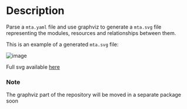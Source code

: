 # Description
Parse a `mta.yaml` file and use graphviz to generate a `mta.svg` file representing the modules, resources and relationships between them.

This is an example of a generated `mta.svg` file:

![image](https://user-images.githubusercontent.com/51169423/127784448-30d7889c-edca-44a4-98f3-26b8f7714434.png)

Full svg available [here](https://raw.githubusercontent.com/sbarzaghialteaup/mta-visual-dep/master/mta.svg)

### Note
The graphviz part of the repository will be moved in a separate package soon

